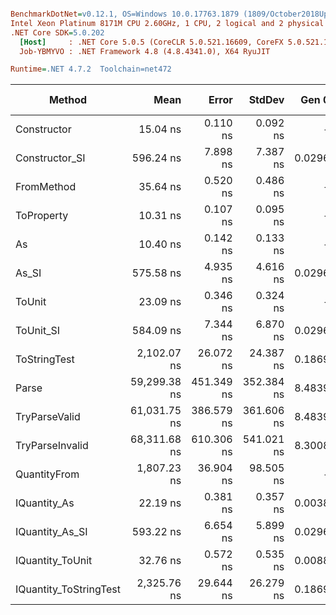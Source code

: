 ``` ini

BenchmarkDotNet=v0.12.1, OS=Windows 10.0.17763.1879 (1809/October2018Update/Redstone5)
Intel Xeon Platinum 8171M CPU 2.60GHz, 1 CPU, 2 logical and 2 physical cores
.NET Core SDK=5.0.202
  [Host]     : .NET Core 5.0.5 (CoreCLR 5.0.521.16609, CoreFX 5.0.521.16609), X64 RyuJIT
  Job-YBMYVO : .NET Framework 4.8 (4.8.4341.0), X64 RyuJIT

Runtime=.NET 4.7.2  Toolchain=net472  

```
|                 Method |         Mean |      Error |     StdDev |  Gen 0 |  Gen 1 | Gen 2 | Allocated |
|----------------------- |-------------:|-----------:|-----------:|-------:|-------:|------:|----------:|
|            Constructor |     15.04 ns |   0.110 ns |   0.092 ns |      - |      - |     - |         - |
|         Constructor_SI |    596.24 ns |   7.898 ns |   7.387 ns | 0.0296 |      - |     - |     201 B |
|             FromMethod |     35.64 ns |   0.520 ns |   0.486 ns |      - |      - |     - |         - |
|             ToProperty |     10.31 ns |   0.107 ns |   0.095 ns |      - |      - |     - |         - |
|                     As |     10.40 ns |   0.142 ns |   0.133 ns |      - |      - |     - |         - |
|                  As_SI |    575.58 ns |   4.935 ns |   4.616 ns | 0.0296 |      - |     - |     201 B |
|                 ToUnit |     23.09 ns |   0.346 ns |   0.324 ns |      - |      - |     - |         - |
|              ToUnit_SI |    584.09 ns |   7.344 ns |   6.870 ns | 0.0296 |      - |     - |     201 B |
|           ToStringTest |  2,102.07 ns |  26.072 ns |  24.387 ns | 0.1869 |      - |     - |    1244 B |
|                  Parse | 59,299.38 ns | 451.349 ns | 352.384 ns | 8.4839 | 0.3052 |     - |   54376 B |
|          TryParseValid | 61,031.75 ns | 386.579 ns | 361.606 ns | 8.4839 | 0.3052 |     - |   54352 B |
|        TryParseInvalid | 68,311.68 ns | 610.306 ns | 541.021 ns | 8.3008 | 0.2441 |     - |   53896 B |
|           QuantityFrom |  1,807.23 ns |  36.904 ns |  98.505 ns |      - |      - |     - |    8192 B |
|           IQuantity_As |     22.19 ns |   0.381 ns |   0.357 ns | 0.0038 |      - |     - |      24 B |
|        IQuantity_As_SI |    593.22 ns |   6.654 ns |   5.899 ns | 0.0296 |      - |     - |     201 B |
|       IQuantity_ToUnit |     32.76 ns |   0.572 ns |   0.535 ns | 0.0088 |      - |     - |      56 B |
| IQuantity_ToStringTest |  2,325.76 ns |  29.644 ns |  26.279 ns | 0.1869 |      - |     - |    1244 B |
